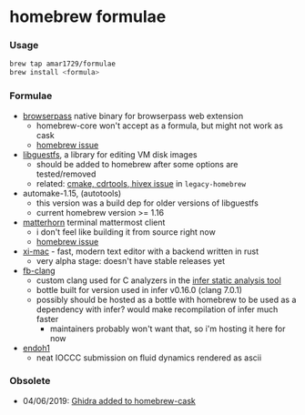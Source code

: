 # homebrew formulae

### Usage
```bash
brew tap amar1729/formulae
brew install <formula>
```

### Formulae
- [browserpass](https://github.com/browserpass/browserpass-native) native binary for browserpass web extension
  - homebrew-core won't accept as a formula, but might not work as cask
  - [homebrew issue](https://github.com/Homebrew/homebrew-core/pull/21039)
- [libguestfs](http://libguestfs.org/), a library for editing VM disk images
  - should be added to homebrew after some options are tested/removed
  - related: [cmake, cdrtools, hivex issue](https://github.com/Homebrew/legacy-homebrew/pull/2765) in `legacy-homebrew`
- automake-1.15, (autotools)
  - this version was a build dep for older versions of libguestfs
  - current homebrew version >= 1.16
- [matterhorn](https://github.com/matterhorn-chat/matterhorn) terminal mattermost client
  - i don't feel like building it from source right now
  - [homebrew issue](https://github.com/Homebrew/homebrew-core/pull/36196)
- [xi-mac](https://github.com/xi-editor/xi-mac) - fast, modern text editor with a backend written in rust
  - very alpha stage: doesn't have stable releases yet
- [fb-clang](http://github.com/facebook/facebook-clang-plugins/)
  - custom clang used for C analyzers in the [infer static analysis tool](http://github.com/facebook/infer)
  - bottle built for version used in infer v0.16.0 (clang 7.0.1)
  - possibly should be hosted as a bottle with homebrew to be used as a dependency with infer? would make recompilation of infer much faster
    - maintainers probably won't want that, so i'm hosting it here for now
- [endoh1](https://www.ioccc.org/2012/endoh1/hint.html)
  - neat IOCCC submission on fluid dynamics rendered as ascii

### Obsolete
- 04/06/2019: [Ghidra added to homebrew-cask](https://github.com/Homebrew/homebrew-cask/pull/59872)
